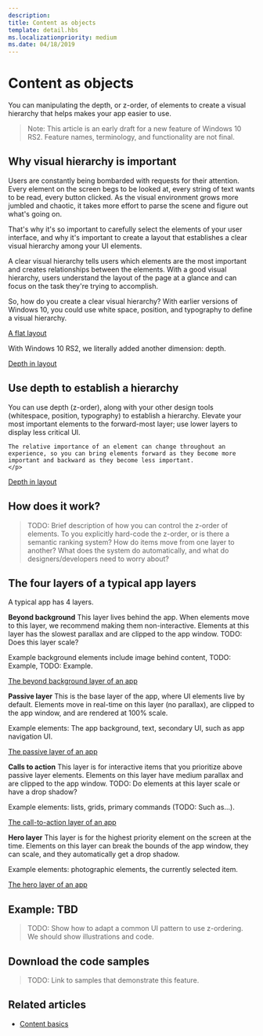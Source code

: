 ```yaml
---
description: 
title: Content as objects
template: detail.hbs
ms.localizationpriority: medium
ms.date: 04/18/2019
---
```

# Content as objects

 

You can manipulating the depth, or z-order, of elements to create a visual hierarchy that helps makes your app easier to use.  

> Note: This article is an early draft for a new feature of Windows 10 RS2. Feature names, terminology, and functionality are not final. 

## Why visual hierarchy is important

Users are constantly being bombarded with requests for their attention. Every element on the screen begs to be looked at, every string of text wants to be read, every button clicked. As the visual environment grows more jumbled and chaotic, it takes more effort to parse the scene and figure out what's going on.  

That's why it's so important to carefully select the elements of your user interface, and why it's important to create a layout that establishes a clear visual hierarchy among your UI elements. <!-- Every element is competing for the user's attention, and every time you add an element, you add a mental tax to the user. -->

A clear visual hierarchy tells users which elements are the most important and creates relationships between the elements. With a good visual hierarchy, users understand the layout of the page at a glance and can focus on the task they're trying to accomplish. 

<p></p>


<div class="side-by-side">
<div class="side-by-side-content">
  <div class="side-by-side-content-left">
  <p>So, how do you create a clear visual hierarchy? With earlier versions of Windows 10, you could use white space, position, and typography to define a visual hierarchy. </p>
  </div>
  <div class="side-by-side-content-right">
    <a href="images/content-as-objects/flat-layout.png">A flat layout</a>
    
  </div>
</div>
</div>

With Windows 10 RS2, we literally added another dimension: depth. 

<a href="images/content-as-objects/depth-in-layout2.png">Depth in layout</a>


## Use depth to establish a hierarchy 

<p></p>

<div class="side-by-side">
<div class="side-by-side-content">
  <div class="side-by-side-content-left">
     <p>You can use depth (z-order), along with your other design tools (whitespace, position, typography) to establish a hierarchy. Elevate your most important elements to the forward-most layer; use lower layers to display less critical UI. 

    The relative importance of an element can change throughout an experience, so you can bring elements forward as they become more important and backward as they become less important. 
    </p>
  </div>
  <div class="side-by-side-content-right">
    <a href="images/content-as-objects/elements-forward-backward.png">Depth in layout</a> 
    
  </div>
</div>
</div>

## How does it work?
> TODO: Brief description of how you can control the z-order of elements. To you explicitly hard-code the z-order, or is there a semantic ranking system? How do items move from one layer to another? What does the system do automatically, and what do designers/developers need to worry about? 

## The four layers of a typical app layers

<p>A typical app has 4 layers.</p>
<p></p>

<div class="side-by-side">
<div class="side-by-side-content">
  <div class="side-by-side-content-left">
<b>Beyond background</b>
  This layer lives behind the app.  When elements move to this layer, we recommend making them non-interactive. Elements at this layer has the slowest parallax and are clipped to the app window. TODO: Does this layer scale? 

<p>Example background elements include image behind content, TODO: Example, TODO: Example.</p>
  </div>
  <div class="side-by-side-content-right">
    <a href="images/content-as-objects/elements-forward-backward.png">The beyond background layer of an app</a>
    
  </div>
</div>
</div>

<p></p>

<div class="side-by-side">
<div class="side-by-side-content">
  <div class="side-by-side-content-left">
<b>Passive layer</b>
  This is the base layer of the app, where UI elements live by default.  Elements move in real-time on this layer (no parallax), are clipped to the app window, and are rendered at 100% scale. 

<p>Example elements: The app background, text, secondary UI, such as app navigation UI.</p>
  </div>
  <div class="side-by-side-content-right">
    <a href="images/content-as-objects/elements-forward-backward.png">The passive layer of an app</a>
    
  </div>
</div>
</div>

<p></p>

<div class="side-by-side">
<div class="side-by-side-content">
  <div class="side-by-side-content-left">
<b>Calls to action</b>
  This layer is for interactive items that you prioritize above passive layer elements. Elements on this layer have medium parallax and are clipped to the app window. TODO: Do elements at this layer scale or have a drop shadow?

<p>Example elements: lists, grids, primary commands (TODO: Such as...).</p> 
  </div>
  <div class="side-by-side-content-right">
    <a href="images/content-as-objects/elements-forward-backward.png">The call-to-action layer of an app</a>
    
  </div>
</div>
</div>

<p></p>
<div class="side-by-side">
<div class="side-by-side-content">
  <div class="side-by-side-content-left">
<b>Hero layer</b>
  This layer is for the highest priority element on the screen at the time.  Elements on this layer can break the bounds of the app window, they can scale, and they automatically get a drop shadow.

<p>Example elements: photographic elements, the currently selected item.</p>  
  </div>
  <div class="side-by-side-content-right">
    <a href="images/content-as-objects/elements-forward-backward.png">The hero layer of an app</a>
    
  </div>
</div>
</div>



<!--
Depth is meaningful; it establishes visual and interactive hierarchy for users to efficiently complete tasks. Depth orients users in our system. 
-->

## Example: TBD
> TODO: Show how to adapt a common UI pattern to use z-ordering. We should show illustrations and code. 

## Download the code samples
>TODO: Link to samples that demonstrate this feature. 


## Related articles
* [Content basics](../basics/content-basics.md)
